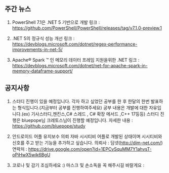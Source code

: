 ## 주간 뉴스 

1) PowerShell 7.1은 .NET 5 기반으로 개발
링크 : https://github.com/PowerShell/PowerShell/releases/tag/v7.1.0-preview.1

2) .NET 5의 정규식 성능 개선
링크 : https://devblogs.microsoft.com/dotnet/regex-performance-improvements-in-net-5/

3) Apache® Spark ™ 인 메모리 데이터 프레임 지원을위한 .NET
링크 : https://devblogs.microsoft.com/dotnet/net-for-apache-spark-in-memory-dataframe-support/


## 공지사항

1) 스터디 진행이 있을 예정입니다.
각자 하고 싶었던 공부를 한 후 한달의 한번 발표하는 형식입니다.(지금부터 공부를 진행하여주세요)
공부 내용은 개발에 대한 자유입니다.(ex) 기사스터디,젠킨스,C# 스레드 , C# 확장 메서드 ,C++ 17등등)
스터디 진행은 bluepope님 크레토스님이 진행할 예정입니다.
자세한 내용 : https://github.com/bluepope/study

2) 안드로이드 어플 유지보수 의뢰
자바 시시티비 어플로 개발된 상태이며 시시티비와 신호를 주고 받는 기능을 추가하고 싶습니다.
의뢰사 : 딤넷(http://dim-net.com/)
연락처 : https://drive.google.com/open?id=1EPCvSquMM7Y1ahvsT-oPiHwX5wik6BgU

3) 코로나 및 감기 조심하세요 :)
마스크 및 손소독을 꼭 해주시길 바랄게요 :
